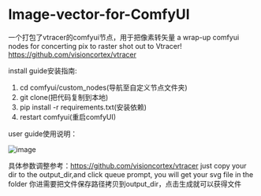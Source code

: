 # Image-vector-for-ComfyUI
一个打包了vtracer的comfyui节点，用于把像素转矢量  a wrap-up comfyui nodes for concerting pix to raster
shot out to Vtracer!
https://github.com/visioncortex/vtracer


install guide安装指南:

1. cd comfyui/custom_nodes(导航至自定义节点文件夹)
2. git clone(把代码复制到本地)
3. pip install -r requirements.txt(安装依赖)
4. restart comfyui(重启comfyUI)

user guide使用说明：

![image](https://github.com/archifancy/Image-vector-for-ComfyUI/assets/125116261/36c8bd0d-1621-4ba3-966d-2ae54c203bb8)

具体参数调整参考：https://github.com/visioncortex/vtracer
just copy your dir to the output_dir,and click queue prompt, you will get your svg file in the folder
你进需要把文件保存路径拷贝到output_dir，点击生成就可以获得文件
